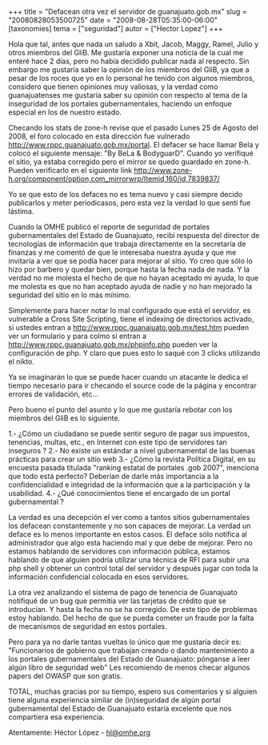 +++
title = "Defacean otra vez el servidor de guanajuato.gob.mx"
slug = "20080828053500725"
date = "2008-08-28T05:35:00-06:00"
[taxonomies]
tema = ["seguridad"]
autor = ["Hector Lopez"]
+++

Hola que tal, antes que nada un saludo a Xbit, Jacob, Maggy, Ramel,
Julio y otros miembros del GliB. Me gustaría exponer una noticia de la
cual me enteré hace 2 días, pero no había decidido publicar nada al
respecto. Sin embargo me gustaría saber la opinión de los miembros del
GliB, ya que a pesar de los roces que yo en lo personal he tenido con
algunos miembros, considero que tienen opiniones muy valiosas, y la
verdad como guanajuatenses me gustaría saber su opinión con respecto al
tema de la inseguridad de los portales gubernamentales, haciendo un
enfoque especial en los de nuestro estado.

Checando los stats de zone-h revise que el pasado Lunes 25 de Agosto del
2008, el foro colocado en esta dirección fue vulnerado
<a href="http://www.rppc.guanajuato.gob.mx/portal">http://www.rppc.guanajuato.gob.mx/portal</a>.
El defacer se hace llamar Bela y colocó el siguiente mensaje: "By BeLa &
BodyguarD". Cuando yo verifiqué el sitio, ya estaba corregido pero el
mirror se quedo guardado en zone-h. Pueden verificarlo en el siguiente
link
<a href="http://www.zone-h.org/component/option,com_mirrorwrp/Itemid,160/id,7839837/">http://www.zone-h.org/component/option,com_mirrorwrp/Itemid,160/id,7839837/</a>

Yo se que esto de los defaces no es tema nuevo y casi siempre decido
publicarlos y meter periodicasos, pero esta vez la verdad lo que sentí
fue lástima.

<!-- more -->
Cuando la OMHE publicó el reporte de seguridad de portales
gubernamentales del Estado de Guanajuato, recibí respuesta del director
de tecnologías de información que trabaja directamente en la secretaría
de finanzas y me comentó de que le interesaba nuestra ayuda y que me
invitaría a ver que se podía hacer para mejorar al sitio. Yo creo que
sólo lo hizo por barbero y quedar bien, porque hasta la fecha nada de
nada. Y la verdad no me molesta el hecho de que no hayan aceptado mi
ayuda, lo que me molesta es que no han aceptado ayuda de nadie y no han
mejorado la seguridad del sitio en lo más mínimo.

Simplemente para hacer notar lo mal configurado que está el servidor, es
vulnerable a Cross Site Scripting, tiene el indexing de directorios
activado, si ustedes entran a
<a href="http://www.rppc.guanajuato.gob.mx/test.htm">http://www.rppc.guanajuato.gob.mx/test.htm</a>
pueden ver un formulario y para colmo si entran a
<a href="http://www.rppc.guanajuato.gob.mx/phpinfo.php">http://www.rppc.guanajuato.gob.mx/phpinfo.php</a>
pueden ver la configuración de php. Y claro que pues esto lo saqué con 3
clicks utilizando el nikto.

Ya se imaginarán lo que se puede hacer cuando un atacante le dedica el
tiempo necesario para ir checando el source code de la página y
encontrar errores de validación, etc…

Pero bueno el punto del asunto y lo que me gustaría rebotar con los
miembros del GliB es lo siguiente.

1.- ¿Cómo un ciudadano se puede sentir seguro de pagar sus impuestos,
tenencias, multas, etc., en Internet con este tipo de servidores tan
inseguros ?
2.- No existe un estándar a nivel gubernamental de las buenas prácticas
para crear un sitio web 3.- ¿Cómo la revista Política Digital, en su
encuesta pasada titulada "ranking estatal de portales .gob 2007",
menciona que todo está perfecto? Deberían de darle más importancia a la
confidencialidad e integridad de la información que a la participación y
la usabilidad. 4.- ¿Qué conocimientos tiene el encargado de un portal
gubernamental ?

La verdad es una decepción el ver como a tantos sitios gubernamentales
los defacean constantemente y no son capaces de mejorar. La verdad un
deface es lo menos importante en estos casos. El deface sólo notifica al
administrador que algo esta haciendo mal y que debe de mejorar. Pero no
estamos hablando de servidores con información pública, estamos hablando
de que alguien podría utilizar una técnica de RFI para subir una php
shell y obtener un control total del servidor y después jugar con toda
la información confidencial colocada en esos servidores.

La otra vez analizando el sistema de pago de tenencia de Guanajuato
notifiqué de un bug que permitía ver las tarjetas de crédito que se
introducían. Y hasta la fecha no se ha corregido. De este tipo de
problemas estoy hablando. Del hecho de que se pueda cometer un fraude
por la falta de mecanismos de seguridad en estos portales.

Pero para ya no darle tantas vueltas lo único que me gustaría decir es:
"Funcionarios de gobierno que trabajan creando o dando mantenimiento a
los portales gubernamentales del Estado de Guanajuato: pónganse a leer
algún libro de seguridad web" Les recomiendo de menos checar algunos
papers del OWASP que son gratis.

TOTAL, muchas gracias por su tiempo, espero sus comentarios y si alguien
tiene alguna experiencia similar de (in)seguridad de algún portal
gubernamental del Estado de Guanajuato estaría excelente que nos
compartiera esa experiencia.

Atentamente: Héctor López - hl@omhe.org
